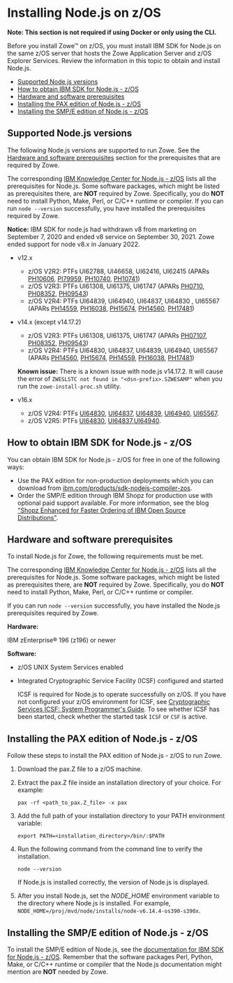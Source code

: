 # Installing Node.js on z/OS

**Note: This section is not required if using Docker or only using the CLI.**

Before you install Zowe&trade; on z/OS, you must install IBM SDK for Node.js on the same z/OS server that hosts the Zowe Application Server and z/OS Explorer Services. Review the information in this topic to obtain and install Node.js.

- [Supported Node.js versions](#supported-nodejs-versions)
- [How to obtain IBM SDK for Node.js - z/OS](#how-to-obtain-ibm-sdk-for-nodejs---zos)
- [Hardware and software prerequisites](#hardware-and-software-prerequisites)
- [Installing the PAX edition of Node.js - z/OS](#installing-the-pax-edition-of-nodejs---zos)
- [Installing the SMP/E edition of Node.js - z/OS](#installing-the-smpe-edition-of-nodejs---zos)

## Supported Node.js versions

The following Node.js versions are supported to run Zowe. See the [Hardware and software prerequisites](#hardware-and-software-prerequisites) section for the prerequisites that are required by Zowe.

The corresponding [IBM Knowledge Center for Node.js - z/OS](https://www.ibm.com/docs/en/sdk-nodejs-zos) lists all the prerequisites for Node.js. Some software packages, which might be listed as prerequisites there, are **NOT** required by Zowe. Specifically, you do **NOT** need to install Python, Make, Perl, or C/C++ runtime or compiler.  If you can run `node --version` successfully, you have installed the prerequisites required by Zowe.

**Notice:** IBM SDK for node.js had withdrawn v8 from marketing on September 7, 2020 and ended v8 service on September 30, 2021. Zowe ended support for node v8.x in January 2022.

- v12.x
   - z/OS V2R2: PTFs UI62788, UI46658, UI62416, UI62415 (APARs [PH10606](https://www-01.ibm.com/support/docview.wss?uid=swg1PH10606), [PI79959](https://www-01.ibm.com/support/docview.wss?uid=swg1PI79959), [PH10740](https://www-01.ibm.com/support/docview.wss?uid=swg1PH10740), [PH10741](https://www-01.ibm.com/support/docview.wss?uid=swg1PH10741))
   - z/OS V2R3: PTFs UI61308, UI61375, UI61747 (APARs [PH0710](https://www-01.ibm.com/support/docview.wss?uid=isg1PH07107), [PH08352](https://www-01.ibm.com/support/docview.wss?uid=swg1PH08352), [PH09543](https://www-01.ibm.com/support/docview.wss?uid=swg1PH09543))
   - z/OS V2R4: PTFs UI64839, UI64940, UI64837, UI64830 , UI65567 (APARs [PH14559](http://www-01.ibm.com/support/docview.wss?uid=swg1PH14559), [PH16038](http://www-01.ibm.com/support/docview.wss?uid=swg1PH16038), [PH15674](http://www-01.ibm.com/support/docview.wss?uid=swg1PH15674), [PH14560](http://www-01.ibm.com/support/docview.wss?uid=swg1PH14560), [PH17481](http://www-01.ibm.com/support/docview.wss?uid=swg1PH17481))

- v14.x (except v14.17.2)
   - z/OS V2R3: PTFs UI61308, UI61375, UI61747 (APARs [PH07107](https://www-01.ibm.com/support/docview.wss?uid=isg1PH07107), [PH08352](https://www-01.ibm.com/support/docview.wss?uid=swg1PH08352), [PH09543](https://www-01.ibm.com/support/docview.wss?uid=swg1PH09543))    
   - z/OS V2R4: PTFs UI64830, UI64837, UI64839, UI64940, UI65567 (APARs [PH14560](https://www.ibm.com/support/pages/apar/PH14560), 
   [PH15674](https://www.ibm.com/support/pages/apar/PH15674),
   [PH14559](https://www.ibm.com/support/pages/apar/PH14559),
   [PH16038](https://www.ibm.com/support/pages/apar/PH16038),
   [PH17481](https://www.ibm.com/support/pages/apar/PH17481))

   **Known issue:** There is a known issue with node.js v14.17.2. It will cause the error of `ZWESLSTC not found in "<dsn-prefix>.SZWESAMP"` when you run the `zowe-install-proc.sh` utility.

- v16.x
   - z/OS V2R4: PTFs [UI64830](https://www.ibm.com/support/pages/apar/PH14560), [UI64837](https://www.ibm.com/support/pages/apar/PH14560), [UI64839](https://www.ibm.com/support/pages/apar/PH14559), [UI64940](https://www.ibm.com/support/pages/apar/PH16038), [UI65567](https://www.ibm.com/support/pages/apar/PH17481).
   - z/OS V2R5: PTFs [UI64830](https://www.ibm.com/support/pages/apar/PH14560), [UI64837](https://www.ibm.com/support/pages/apar/PH15674),[UI64940](https://www.ibm.com/support/pages/apar/PH16038).


## How to obtain IBM SDK for Node.js - z/OS

You can obtain IBM SDK for Node.js - z/OS for free in one of the following ways:
- Use the PAX edition for non-production deployments which you can download from [ibm.com/products/sdk-nodejs-compiler-zos](https://www.ibm.com/products/sdk-nodejs-compiler-zos).
- Order the SMP/E edition through IBM Shopz for production use with optional paid support available. For more information, see the blog ["Shopz Enhanced for Faster Ordering of IBM Open Source Distributions"](https://community.ibm.com/community/user/ibmz-and-linuxone/blogs/bruce-armstrong/2022/07/26/shopz-enhanced-for-faster-ordering-of-ibm-open-sou?CommunityKey=e7b7d299-8509-4572-8cf1-c1112684644f).

## Hardware and software prerequisites

To install Node.js for Zowe, the following requirements must be met.

The corresponding [IBM Knowledge Center for Node.js - z/OS](https://www.ibm.com/docs/en/sdk-nodejs-zos) lists all the prerequisites for Node.js. Some software packages, which might be listed as prerequisites there, are **NOT** required by Zowe. Specifically, you do **NOT** need to install Python, Make, Perl, or C/C++ runtime or compiler.

If you can run `node --version` successfully, you have installed the Node.js prerequisites required by Zowe.

**Hardware:**

IBM zEnterprise® 196 (z196) or newer

**Software:**

- z/OS UNIX System Services enabled
- Integrated Cryptographic Service Facility (ICSF) configured and started

  ICSF is required for Node.js to operate successfully on z/OS.  If you have not configured your z/OS environment for ICSF, see [Cryptographic Services ICSF: System Programmer's Guide](https://www.ibm.com/support/knowledgecenter/en/SSLTBW_2.3.0/com.ibm.zos.v2r3.csfb200/abstract.htm).  To see whether ICSF has been started, check whether the started task `ICSF` or `CSF` is active.

## Installing the PAX edition of Node.js - z/OS

Follow these steps to install the PAX edition of Node.js - z/OS to run Zowe.

1. Download the pax.Z file to a z/OS machine.
1. Extract the pax.Z file inside an installation directory of your choice. For example:

    ```pax -rf <path_to_pax.Z_file> -x pax```

1. Add the full path of your installation directory to your PATH environment variable:
    ```
    export PATH=<installation_directory>/bin/:$PATH
    ```
1. Run the following command from the command line to verify the installation.
    ```
    node --version
    ```

    If Node.js is installed correctly, the version of Node.js is displayed.
1. After you install Node.js, set the *NODE_HOME* environment variable to the directory where Node.js is installed. For example, `NODE_HOME=/proj/mvd/node/installs/node-v6.14.4-os390-s390x`.

## Installing the SMP/E edition of Node.js - z/OS

To install the SMP/E edition of Node.js, see the [documentation for IBM SDK for Node.js - z/OS](https://www.ibm.com/docs/en/sdk-nodejs-zos). Remember that the software packages Perl, Python, Make, or C/C++ runtime or compiler that the Node.js documentation might mention are **NOT** needed by Zowe.
